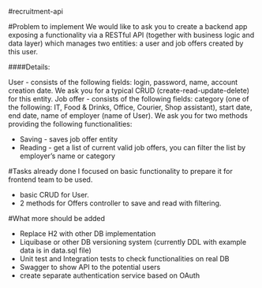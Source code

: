 #recruitment-api

#Problem to implement
We would like to ask you to create a backend app exposing a functionality via a
RESTful API (together with business logic and data layer) which manages two
entities: a user and job offers created by this user.

####Details:

User - consists of the following fields: login, password, name, account creation date.
We ask you for a typical CRUD (create-read-update-delete) for this entity.
Job offer - consists of the following fields: category (one of the following: IT, Food &
Drinks, Office, Courier, Shop assistant), start date, end date, name of employer (name
of User). We ask you for two methods providing the following functionalities:
- Saving - saves job offer entity
- Reading - get a list of current valid job offers, you can filter the list by employer’s
  name or category

#Tasks already done
I focused on basic functionality to prepare it for frontend team to be used. 
- basic CRUD for User.
- 2 methods for Offers controller to save and read with filtering.

#What more should be added
- Replace H2 with other DB implementation 
- Liquibase or other DB versioning system (currently DDL with example data is in data.sql file)
- Unit test and Integration tests to check functionalities on real DB
- Swagger to show API to the potential users
- create separate authentication service based on OAuth 

